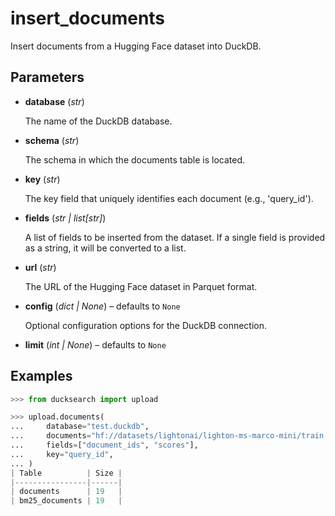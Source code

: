 # insert_documents

Insert documents from a Hugging Face dataset into DuckDB.



## Parameters

- **database** (*str*)

    The name of the DuckDB database.

- **schema** (*str*)

    The schema in which the documents table is located.

- **key** (*str*)

    The key field that uniquely identifies each document (e.g., 'query_id').

- **fields** (*str | list[str]*)

    A list of fields to be inserted from the dataset. If a single field is provided as a string, it will be converted to a list.

- **url** (*str*)

    The URL of the Hugging Face dataset in Parquet format.

- **config** (*dict | None*) – defaults to `None`

    Optional configuration options for the DuckDB connection.

- **limit** (*int | None*) – defaults to `None`



## Examples

```python
>>> from ducksearch import upload

>>> upload.documents(
...     database="test.duckdb",
...     documents="hf://datasets/lightonai/lighton-ms-marco-mini/train.parquet",
...     fields=["document_ids", "scores"],
...     key="query_id",
... )
| Table          | Size |
|----------------|------|
| documents      | 19   |
| bm25_documents | 19   |
```

